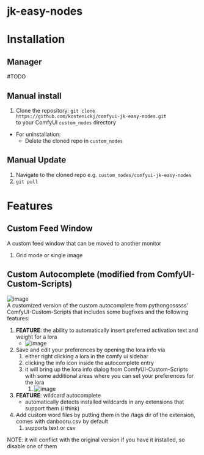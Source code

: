# jk-easy-nodes

# Installation

## Manager

#TODO

## Manual install
1. Clone the repository:
`git clone https://github.com/kostenickj/comfyui-jk-easy-nodes.git`  
to your ComfyUI `custom_nodes` directory

- For uninstallation:
  - Delete the cloned repo in `custom_nodes`

## Manual Update
1. Navigate to the cloned repo e.g. `custom_nodes/comfyui-jk-easy-nodes`
2. `git pull`

# Features

## Custom Feed Window
A custom feed window that can be moved to another monitor
1. Grid mode or single image

## Custom Autocomplete (modified from ComfyUI-Custom-Scripts)
![image](https://github.com/pythongosssss/ComfyUI-Custom-Scripts/assets/125205205/b5971135-414f-4f4e-a6cf-2650dc01085f)  
A customized version of the custom autocomplete from pythongosssss' ComfyUI-Custom-Scripts that includes some bugfixes and the following features:
1. <b>FEATURE</b>: the ability to automatically insert preferred activation text and weight for a lora
   - ![image](todo)
2. Save and edit your preferences by opening the lora info via
   1. either right clicking a lora in the comfy ui sidebar
   2. clicking the info icon inside the autocomplete entry
   3. it will bring up the lora info dialog from ComfyUI-Custom-Scripts with some additional areas where you can set your preferences for the lora
      1. ![image](todo)
3. <b>FEATURE</b>: wildcard autocomplete
   - automatically detects installed wildcards in any extensions that support them (i think)
4. Add custom word files by putting them in the /tags dir of the extension, comes with danbooru.csv by default
   1. supports text or csv

NOTE: it will conflict with the original version if you have it installed, so disable one of them

<br>
<br>
